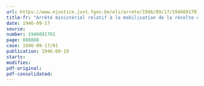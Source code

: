 ```yaml
---
url: https://www.ejustice.just.fgov.be/eli/arrete/1946/09/17/1946091701/justel
title-fr: "Arrêté ministériel relatif à la mobilisation de la récolte des pommes de terre"
date: 1946-09-17
source:
number: 1946091701
page: 888888
case: 1946-09-17/01
publication: 1946-09-19
starts:
modifies:
pdf-original:
pdf-consolidated:
---
```


